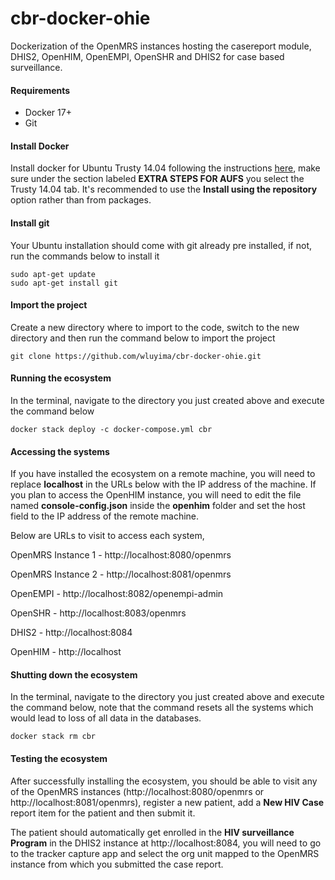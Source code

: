 # cbr-docker-ohie
Dockerization of the OpenMRS instances hosting the casereport module,
DHIS2, OpenHIM, OpenEMPI, OpenSHR and DHIS2 for case based surveillance.

#### Requirements
- Docker 17+
- Git

#### Install Docker
Install docker for Ubuntu Trusty 14.04 following the instructions 
[here](https://docs.docker.com/install/linux/docker-ce/ubuntu/), 
make sure under the section labeled **EXTRA STEPS FOR AUFS** 
you select the Trusty 14.04 tab. It's recommended to use the **Install using the repository** option rather than from packages.

#### Install git
Your Ubuntu installation should come with git already pre installed, if not, 
run the commands below to install it

```
sudo apt-get update
sudo apt-get install git
```

#### Import the project
Create a new directory where to import to the code, switch to the new directory and
then run the command below to import the project

```
git clone https://github.com/wluyima/cbr-docker-ohie.git
```

#### Running the ecosystem
In the terminal, navigate to the directory you just created above and
execute the command below

```
docker stack deploy -c docker-compose.yml cbr
```

#### Accessing the systems
If you have installed the ecosystem on a remote machine, you will need to
replace **localhost** in the URLs below with the IP address of the machine.
If you plan to access the OpenHIM instance, you will need to edit the file named
**console-config.json** inside the **openhim** folder and set the host
field to the IP address of the remote machine.

Below are URLs to visit to access each system,

OpenMRS Instance 1 - http://localhost:8080/openmrs

OpenMRS Instance 2 - http://localhost:8081/openmrs

OpenEMPI - http://localhost:8082/openempi-admin

OpenSHR - http://localhost:8083/openmrs

DHIS2 - http://localhost:8084

OpenHIM - http://localhost

#### Shutting down the ecosystem
In the terminal, navigate to the directory you just created above and
execute the command below, note that the command resets all the systems
which would lead to loss of all data in the databases.

```
docker stack rm cbr
```


#### Testing the ecosystem

After successfully installing the ecosystem, you should be able to visit
any of the OpenMRS instances (http://localhost:8080/openmrs or http://localhost:8081/openmrs),
register a new patient, add a **New HIV Case** report item for the patient
and then submit it.

The patient should automatically get enrolled in the **HIV surveillance Program**
in the DHIS2 instance at http://localhost:8084, you will need to go to the tracker
capture app and select the org unit mapped to the OpenMRS instance from which you
submitted the case report.
 
